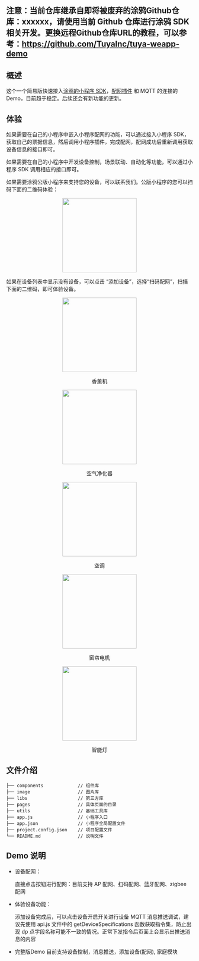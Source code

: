 
## 注意：当前仓库继承自即将被废弃的涂鸦Github仓库：xxxxxx，请使用当前 Github 仓库进行涂鸦 SDK相关开发。更换远程Github仓库URL的教程，可以参考：https://github.com/TuyaInc/tuya-weapp-demo

## 概述

这个一个简易版快速接入[涂鸦的小程序 SDK](https://developer.tuya.com/cn/docs/iot/app-development/mini-programs/overview/applet-ecology?id=K9ptacgp94o5d)，[配网插件](https://developer.tuya.com/cn/docs/iot/app-development/mini-programs/tuya-applet-with-web-plugin/distribution-network-plugin?id=K9lq218xn0wn8) 和 MQTT 的连接的Demo，目前趋于稳定。后续还会有新功能的更新。

## 体验

如果需要在自己的小程序中嵌入小程序配网的功能，可以通过接入小程序 SDK，获取自己的票据信息，然后调用小程序插件，完成配网，配网成功后重新调用获取设备信息的接口即可。

如果需要在自己的小程序中开发设备控制，场景联动、自动化等功能，可以通过小程序 SDK 调用相应的接口即可。

如果需要涂鸦公版小程序来支持您的设备，可以联系我们。公版小程序的您可以扫码下面的二维码体验：

<p align="center">
<img width=200 src="https://images.tuyacn.com/rms-static/9cbc9210-cb1f-11ea-9723-5fcc4b1eeb4e-1595314722225.jpg?tyName=gh_42ad2888c42d_258.jpg" >
</p>

如果在设备列表中显示没有设备，可以点击 “添加设备”，选择“扫码配网”，扫描下面的二维码，即可体验设备。
<p align="center"  >
<img width=200 src="https://airtake-public-data-1254153901.cos.ap-shanghai.myqcloud.com/goat/20200703/9123115b69c049899d14a84b239c13ed.png" >
<p align="center">香薰机</p>
</p>

<p align="center"  >
<img width=200 src="https://images.tuyacn.com/rms-static/8f9a30a0-c805-11ea-a0c6-dbbe4bc4c496-1594973679786.png?tyName=kj.png" >
<p align="center">空气净化器</p>
</p>

<p align="center"  >
<img width=200 src="https://images.tuyacn.com/rms-static/8f9e9d70-c805-11ea-a9da-3362f25bc183-1594973679815.png?tyName=kt.png" >
<p align="center">空调</p>
</p>

<p align="center"  >
<img width=200 src="https://images.tuyacn.com/rms-static/8f9a0990-c805-11ea-a0c6-dbbe4bc4c496-1594973679785.png?tyName=cl.png" >
<p align="center">窗帘电机</p>
</p>

<p align="center"  >
<img width=200 src="https://images.tuyacn.com/rms-static/c1cc0660-c81a-11ea-a0c6-dbbe4bc4c496-1594982783430.png?tyName=dj.png" >
<p align="center">智能灯</p>
</p>

## 文件介绍

```
├── components             // 组件库
├── image                  // 图片库
├── libs                   // 第三方库
├── pages                  // 具体页面的目录
├── utils                  // 基础工具库
├── app.js                 // 小程序入口
├── app.json               // 小程序全局配置文件
├── project.config.json    // 项目配置文件
└── README.md              // 说明文件
```

## Demo 说明

- 设备配网：

  直接点击按钮进行配网：目前支持 AP 配网、扫码配网、蓝牙配网、zigbee 配网

- 体验设备功能：

  添加设备完成后，可以点击设备开启开关进行设备 MQTT 消息推送调试，建议先使用 api.js 文件中的 getDeviceSpecifications 函数获取指令集，防止出现 dp 点字段名称可能不一致的情况。正常下发指令后页面上会显示出推送消息的内容

- 完整版Demo
  目前支持设备控制，消息推送，添加设备(配网), 家庭模块
